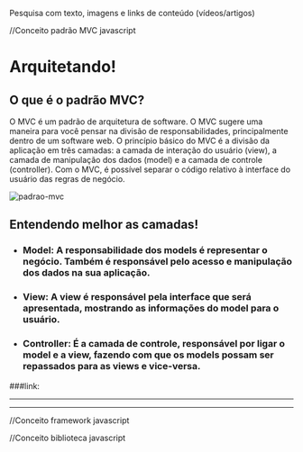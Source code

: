 Pesquisa com texto, imagens e links de conteúdo (vídeos/artigos)

//Conceito padrão MVC javascript

# Arquitetando!


## O que é o padrão MVC?

O MVC é um padrão de arquitetura de software. O MVC sugere uma maneira para você pensar na divisão de responsabilidades, principalmente dentro de um software web. O princípio básico do MVC é a divisão da aplicação em três camadas: a camada de interação do usuário (view), a camada de manipulação dos dados (model) e a camada de controle (controller). Com o MVC, é possível separar o código relativo à interface do usuário das regras de negócio.

![padrao-mvc](https://www.devmedia.com.br/marketing/landing-page/assets/images/mvc.png)

## Entendendo melhor as camadas!

- ### **Model:** A responsabilidade dos models é representar o negócio. Também é responsável pelo acesso e manipulação dos dados na sua aplicação.

- ### **View:** A view é responsável pela interface que será apresentada, mostrando as informações do model para o usuário.

- ### **Controller:** É a camada de controle, responsável por ligar o model e a view, fazendo com que os models possam ser repassados para as views e vice-versa.

###link: 

---
---



//Conceito framework javascript



//Conceito biblioteca javascript
